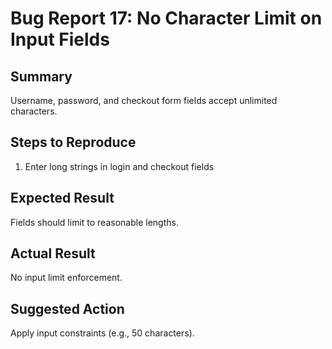 # Bug Report 17: No Character Limit on Input Fields

## Summary
Username, password, and checkout form fields accept unlimited characters.

## Steps to Reproduce
1. Enter long strings in login and checkout fields

## Expected Result
Fields should limit to reasonable lengths.

## Actual Result
No input limit enforcement.

## Suggested Action
Apply input constraints (e.g., 50 characters).
